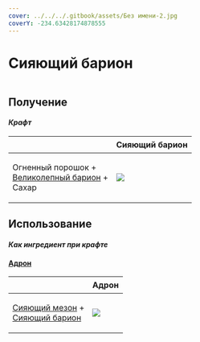 ```yaml
---
cover: ../../../.gitbook/assets/Без имени-2.jpg
coverY: -234.63428174878555
---
```


# Сияющий барион

<figure><img src="../../../.gitbook/assets/baryon_5_128.png" alt=""><figcaption></figcaption></figure>

## Получение

#### _Крафт_

| ㅤ                                                                                     |  Сияющий барион                             |
| ------------------------------------------------------------------------------------- | ------------------------------------------- |
| <p>Огненный порошок +<br><a href="baryon_4.md">Великолепный барион</a> +<br>Сахар</p> | ![](../../../.gitbook/assets/baryon\_5.png) |

## Использование

#### _Как ингредиент при крафте_

#### [Адрон](hadron.md)

| ㅤ                                                                                           |  Адрон                                   |
| ------------------------------------------------------------------------------------------- | ---------------------------------------- |
| <p><a href="meson_5.md">Сияющий мезон</a> +<br><a href="baryon_5.md">Сияющий барион</a></p> | ![](../../../.gitbook/assets/hadron.png) |

